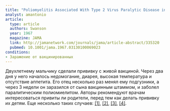 ```yaml
---
title: "Poliomyelitis Associated With Type 2 Virus Paralytic Disease in the Father of a Recently Immunized Child"
analyst: amantonio
article:
  type: article
  authors: Swanson
  year: 1967
  magazine: JAMA
  link: http://jamanetwork.com/journals/jama/article-abstract/335320
  pubmed: 10.1001/jama.1967.03130100069023
conditions:
- Заражение от вакцинированных
---
```


Двухлетнему мальчику сделали прививку с живой вакциной. Через два дня у него началось недомогание, диарея, высокая температура и отсутствие аппетита. Его отец несколько раз менял ему подгузники, а через 3 недели он заразился от сына вакцинным штаммом, и заболел паралитическим полиомиелитом. Авторы рекомендуют врачам интересоваться привиты ли родители, перед тем как делать прививку их детям. Еще несколько таких случаев: [[1]](http://www.academia.edu/30338484/Intrafamilial_transmission_of_a_Sabin_1-related_poliovirus_in_Shizuoka_Prefecture_Japan), [[2]](https://www.ncbi.nlm.nih.gov/pubmed/16617188/), [[3]](https://www.ncbi.nlm.nih.gov/pubmed/2561040/), [[4]](https://www.ncbi.nlm.nih.gov/pubmed/7742455/).
